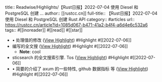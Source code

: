 title:: Readwise/Highlights/【Rust日报】2022-07-04 使用 Diesel 和 PostgreSQL 创建 ...
author:: [[rustcc.cn]]
full-title:: 【Rust日报】2022-07-04 使用 Diesel 和 PostgreSQL 创建 Rust API
category:: #articles
url:: https://rustcc.cn/article?id=1085d067-b471-41a2-b4f4-a6d4e6c532a6
tags:: #[[inoreader]] #[[read]] #[[star]]

- •   处理值的修改 ([View Highlight](https://read.readwise.io/read/01g77nwpnmz428ny5h8xdhv3tz)) #Highlight #[[2022-07-06]]
- 编写的全文搜 ([View Highlight](https://read.readwise.io/read/01g77nx100nqqz4nmwa301z37v)) #Highlight #[[2022-07-06]]
	- **Note**: cool
- sticsearch 的全文搜索引擎. Tos ([View Highlight](https://read.readwise.io/read/01g77nwe0k549kh57agartj8ss)) #Highlight #[[2022-07-06]]
- •   简要的介绍了 axum 的一些特性, github 数据指标 等 ([View Highlight](https://read.readwise.io/read/01g77nwa1c1dja34r00nb7dh5b)) #Highlight #[[2022-07-06]]